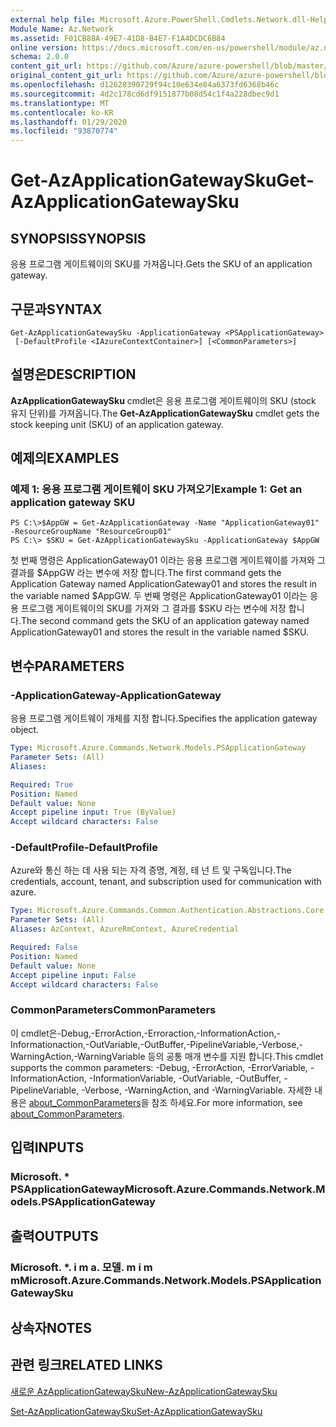 ```yaml
---
external help file: Microsoft.Azure.PowerShell.Cmdlets.Network.dll-Help.xml
Module Name: Az.Network
ms.assetid: F01CB88A-49E7-41D8-B4E7-F1A4DCDC6B84
online version: https://docs.microsoft.com/en-us/powershell/module/az.network/get-azapplicationgatewaysku
schema: 2.0.0
content_git_url: https://github.com/Azure/azure-powershell/blob/master/src/Network/Network/help/Get-AzApplicationGatewaySku.md
original_content_git_url: https://github.com/Azure/azure-powershell/blob/master/src/Network/Network/help/Get-AzApplicationGatewaySku.md
ms.openlocfilehash: d12628390729f94c10e634e84a6373fd6368b46c
ms.sourcegitcommit: 4d2c178cd6df9151877b08d54c1f4a228dbec9d1
ms.translationtype: MT
ms.contentlocale: ko-KR
ms.lasthandoff: 01/29/2020
ms.locfileid: "93870774"
---
```

# <span data-ttu-id="fa8e0-101">Get-AzApplicationGatewaySku</span><span class="sxs-lookup"><span data-stu-id="fa8e0-101">Get-AzApplicationGatewaySku</span></span>

## <span data-ttu-id="fa8e0-102">SYNOPSIS</span><span class="sxs-lookup"><span data-stu-id="fa8e0-102">SYNOPSIS</span></span>
<span data-ttu-id="fa8e0-103">응용 프로그램 게이트웨이의 SKU를 가져옵니다.</span><span class="sxs-lookup"><span data-stu-id="fa8e0-103">Gets the SKU of an application gateway.</span></span>

## <span data-ttu-id="fa8e0-104">구문과</span><span class="sxs-lookup"><span data-stu-id="fa8e0-104">SYNTAX</span></span>

```
Get-AzApplicationGatewaySku -ApplicationGateway <PSApplicationGateway>
 [-DefaultProfile <IAzureContextContainer>] [<CommonParameters>]
```

## <span data-ttu-id="fa8e0-105">설명은</span><span class="sxs-lookup"><span data-stu-id="fa8e0-105">DESCRIPTION</span></span>
<span data-ttu-id="fa8e0-106">**AzApplicationGatewaySku** cmdlet은 응용 프로그램 게이트웨이의 SKU (stock 유지 단위)를 가져옵니다.</span><span class="sxs-lookup"><span data-stu-id="fa8e0-106">The **Get-AzApplicationGatewaySku** cmdlet gets the stock keeping unit (SKU) of an application gateway.</span></span>

## <span data-ttu-id="fa8e0-107">예제의</span><span class="sxs-lookup"><span data-stu-id="fa8e0-107">EXAMPLES</span></span>

### <span data-ttu-id="fa8e0-108">예제 1: 응용 프로그램 게이트웨이 SKU 가져오기</span><span class="sxs-lookup"><span data-stu-id="fa8e0-108">Example 1: Get an application gateway SKU</span></span>
```
PS C:\>$AppGW = Get-AzApplicationGateway -Name "ApplicationGateway01" -ResourceGroupName "ResourceGroup01"
PS C:\> $SKU = Get-AzApplicationGatewaySku -ApplicationGateway $AppGW
```

<span data-ttu-id="fa8e0-109">첫 번째 명령은 ApplicationGateway01 이라는 응용 프로그램 게이트웨이를 가져와 그 결과를 $AppGW 라는 변수에 저장 합니다.</span><span class="sxs-lookup"><span data-stu-id="fa8e0-109">The first command gets the Application Gateway named ApplicationGateway01 and stores the result in the variable named $AppGW.</span></span>
<span data-ttu-id="fa8e0-110">두 번째 명령은 ApplicationGateway01 이라는 응용 프로그램 게이트웨이의 SKU를 가져와 그 결과를 $SKU 라는 변수에 저장 합니다.</span><span class="sxs-lookup"><span data-stu-id="fa8e0-110">The second command gets the SKU of an application gateway named ApplicationGateway01 and stores the result in the variable named $SKU.</span></span>

## <span data-ttu-id="fa8e0-111">변수</span><span class="sxs-lookup"><span data-stu-id="fa8e0-111">PARAMETERS</span></span>

### <span data-ttu-id="fa8e0-112">-ApplicationGateway</span><span class="sxs-lookup"><span data-stu-id="fa8e0-112">-ApplicationGateway</span></span>
<span data-ttu-id="fa8e0-113">응용 프로그램 게이트웨이 개체를 지정 합니다.</span><span class="sxs-lookup"><span data-stu-id="fa8e0-113">Specifies the application gateway object.</span></span>

```yaml
Type: Microsoft.Azure.Commands.Network.Models.PSApplicationGateway
Parameter Sets: (All)
Aliases:

Required: True
Position: Named
Default value: None
Accept pipeline input: True (ByValue)
Accept wildcard characters: False
```

### <span data-ttu-id="fa8e0-114">-DefaultProfile</span><span class="sxs-lookup"><span data-stu-id="fa8e0-114">-DefaultProfile</span></span>
<span data-ttu-id="fa8e0-115">Azure와 통신 하는 데 사용 되는 자격 증명, 계정, 테 넌 트 및 구독입니다.</span><span class="sxs-lookup"><span data-stu-id="fa8e0-115">The credentials, account, tenant, and subscription used for communication with azure.</span></span>

```yaml
Type: Microsoft.Azure.Commands.Common.Authentication.Abstractions.Core.IAzureContextContainer
Parameter Sets: (All)
Aliases: AzContext, AzureRmContext, AzureCredential

Required: False
Position: Named
Default value: None
Accept pipeline input: False
Accept wildcard characters: False
```

### <span data-ttu-id="fa8e0-116">CommonParameters</span><span class="sxs-lookup"><span data-stu-id="fa8e0-116">CommonParameters</span></span>
<span data-ttu-id="fa8e0-117">이 cmdlet은-Debug,-ErrorAction,-Erroraction,-InformationAction,-Informationaction,-OutVariable,-OutBuffer,-PipelineVariable,-Verbose,-WarningAction,-WarningVariable 등의 공통 매개 변수를 지원 합니다.</span><span class="sxs-lookup"><span data-stu-id="fa8e0-117">This cmdlet supports the common parameters: -Debug, -ErrorAction, -ErrorVariable, -InformationAction, -InformationVariable, -OutVariable, -OutBuffer, -PipelineVariable, -Verbose, -WarningAction, and -WarningVariable.</span></span> <span data-ttu-id="fa8e0-118">자세한 내용은 [about_CommonParameters](https://go.microsoft.com/fwlink/?LinkID=113216)을 참조 하세요.</span><span class="sxs-lookup"><span data-stu-id="fa8e0-118">For more information, see [about_CommonParameters](https://go.microsoft.com/fwlink/?LinkID=113216).</span></span>

## <span data-ttu-id="fa8e0-119">입력</span><span class="sxs-lookup"><span data-stu-id="fa8e0-119">INPUTS</span></span>

### <span data-ttu-id="fa8e0-120">Microsoft. \* PSApplicationGateway</span><span class="sxs-lookup"><span data-stu-id="fa8e0-120">Microsoft.Azure.Commands.Network.Models.PSApplicationGateway</span></span>

## <span data-ttu-id="fa8e0-121">출력</span><span class="sxs-lookup"><span data-stu-id="fa8e0-121">OUTPUTS</span></span>

### <span data-ttu-id="fa8e0-122">Microsoft. \*. i m a. 모델. m i m m</span><span class="sxs-lookup"><span data-stu-id="fa8e0-122">Microsoft.Azure.Commands.Network.Models.PSApplicationGatewaySku</span></span>

## <span data-ttu-id="fa8e0-123">상속자</span><span class="sxs-lookup"><span data-stu-id="fa8e0-123">NOTES</span></span>

## <span data-ttu-id="fa8e0-124">관련 링크</span><span class="sxs-lookup"><span data-stu-id="fa8e0-124">RELATED LINKS</span></span>

[<span data-ttu-id="fa8e0-125">새로운 AzApplicationGatewaySku</span><span class="sxs-lookup"><span data-stu-id="fa8e0-125">New-AzApplicationGatewaySku</span></span>](./New-AzApplicationGatewaySku.md)

[<span data-ttu-id="fa8e0-126">Set-AzApplicationGatewaySku</span><span class="sxs-lookup"><span data-stu-id="fa8e0-126">Set-AzApplicationGatewaySku</span></span>](./Set-AzApplicationGatewaySku.md)



